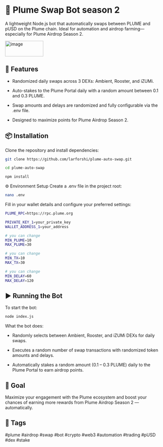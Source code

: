 # 🔄 Plume Swap Bot season 2
A lightweight Node.js bot that automatically swaps between PLUME and pUSD on the Plume chain. Ideal for automation and airdrop farming—especially for Plume Airdrop Season 2.

<img width="125" height="51" alt="image" src="https://github.com/user-attachments/assets/3e1ac491-daa7-4f2c-a762-d7db9697f8f6" />

## 🚀 Features
- Randomized daily swaps across 3 DEXs: Ambient, Rooster, and iZUMi.

- Auto-stakes to the Plume Portal daily with a random amount between 0.1 and 0.3 PLUME.

- Swap amounts and delays are randomized and fully configurable via the .env file.

- Designed to maximize points for Plume Airdrop Season 2.

## 📦 Installation
Clone the repository and install dependencies:

```bash
git clone https://github.com/larforshi/plume-auto-swap.git
```
```bash
cd plume-auto-swap
```
```bash
npm install
```

⚙️ Environment Setup
Create a .env file in the project root:
```bash
nano .env
```
Fill in your wallet details and configure your preferred settings:
```bash
PLUME_RPC=https://rpc.plume.org

PRIVATE_KEY_1=your_private_key
WALLET_ADDRESS_1=your_address

# you can change
MIN_PLUME=10
MAX_PLUME=30

# you can change
MIN_TX=10
MAX_TX=30

# you can change
MIN_DELAY=60
MAX_DELAY=120
```

## ▶️ Running the Bot
To start the bot:
```bash
node index.js
```
What the bot does:

- Randomly selects between Ambient, Rooster, and iZUMi DEXs for daily swaps.

- Executes a random number of swap transactions with randomized token amounts and delays.

- Automatically stakes a random amount (0.1 – 0.3 PLUME) daily to the Plume Portal to earn airdrop points.

## 🎯 Goal
Maximize your engagement with the Plume ecosystem and boost your chances of earning more rewards from Plume Airdrop Season 2 — automatically.

## 🔖 Tags
#plume #airdrop #swap #bot #crypto #web3 #automation #trading #pUSD #dex #stake 
